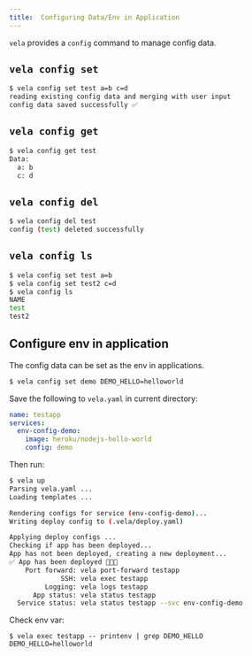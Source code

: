 ```yaml
---
title:  Configuring Data/Env in Application
---
```


`vela` provides a `config` command to manage config data.

## `vela config set`

```bash
$ vela config set test a=b c=d
reading existing config data and merging with user input
config data saved successfully ✅
```

## `vela config get`

```bash
$ vela config get test
Data:
  a: b
  c: d
```

## `vela config del`

```bash
$ vela config del test
config (test) deleted successfully
```

## `vela config ls`

```bash
$ vela config set test a=b
$ vela config set test2 c=d
$ vela config ls
NAME
test
test2
```

## Configure env in application

The config data can be set as the env in applications.

```bash
$ vela config set demo DEMO_HELLO=helloworld
```

Save the following to `vela.yaml` in current directory:

```yaml
name: testapp
services:
  env-config-demo:
    image: heroku/nodejs-hello-world
    config: demo
```

Then run:
```bash
$ vela up
Parsing vela.yaml ...
Loading templates ...

Rendering configs for service (env-config-demo)...
Writing deploy config to (.vela/deploy.yaml)

Applying deploy configs ...
Checking if app has been deployed...
App has not been deployed, creating a new deployment...
✅ App has been deployed 🚀🚀🚀
    Port forward: vela port-forward testapp
             SSH: vela exec testapp
         Logging: vela logs testapp
      App status: vela status testapp
  Service status: vela status testapp --svc env-config-demo
```

Check env var:

```
$ vela exec testapp -- printenv | grep DEMO_HELLO
DEMO_HELLO=helloworld
```
